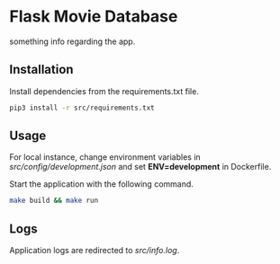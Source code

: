 # Flask Movie Database

something info regarding the app.

## Installation

Install dependencies from the requirements.txt file.

```bash
pip3 install -r src/requirements.txt
```

## Usage
For local instance, change environment variables in *src/config/development.json* and set **ENV=development** in Dockerfile.

Start the application with the following command.
```bash
make build && make run
```

## Logs
Application logs are redirected to *src/info.log*.